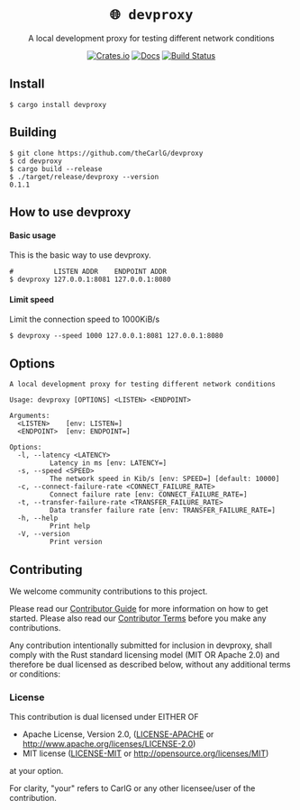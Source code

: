 <!-- Allow this file to not have a first line heading -->
<!-- markdownlint-disable-file MD041 no-emphasis-as-heading -->

<!-- inline html -->
<!-- markdownlint-disable-file MD033 -->

<div align="center">

# `🌐 devproxy`

A local development proxy for testing different network conditions

[![Crates.io](https://img.shields.io/crates/v/devproxy.svg)](https://crates.io/crates/devproxy)
[![Docs](https://docs.rs/devproxy/badge.svg)](https://docs.rs/devproxy)
[![Build Status](https://github.com/theCarlG/devproxy/workflows/CI/badge.svg)](https://github.com/theCarlG/devproxy/actions?workflow=CI)
</div>

## Install

```shell
$ cargo install devproxy
```

## Building

```shell
$ git clone https://github.com/theCarlG/devproxy
$ cd devproxy
$ cargo build --release
$ ./target/release/devproxy --version
0.1.1
```

## How to use devproxy

#### Basic usage

This is the basic way to use devproxy. 
```shell
#          LISTEN ADDR    ENDPOINT ADDR
$ devproxy 127.0.0.1:8081 127.0.0.1:8080
```

#### Limit speed

Limit the connection speed to 1000KiB/s
```shell
$ devproxy --speed 1000 127.0.0.1:8081 127.0.0.1:8080
```

## Options

```
A local development proxy for testing different network conditions

Usage: devproxy [OPTIONS] <LISTEN> <ENDPOINT>

Arguments:
  <LISTEN>    [env: LISTEN=]
  <ENDPOINT>  [env: ENDPOINT=]

Options:
  -l, --latency <LATENCY>
          Latency in ms [env: LATENCY=]
  -s, --speed <SPEED>
          The network speed in Kib/s [env: SPEED=] [default: 10000]
  -c, --connect-failure-rate <CONNECT_FAILURE_RATE>
          Connect failure rate [env: CONNECT_FAILURE_RATE=]
  -t, --transfer-failure-rate <TRANSFER_FAILURE_RATE>
          Data transfer failure rate [env: TRANSFER_FAILURE_RATE=]
  -h, --help
          Print help
  -V, --version
          Print version
```

## Contributing

We welcome community contributions to this project.

Please read our [Contributor Guide](CONTRIBUTING.md) for more information on how to get started.
Please also read our [Contributor Terms](CONTRIBUTING.md#contributor-terms) before you make any contributions.

Any contribution intentionally submitted for inclusion in devproxy, shall comply with the Rust standard licensing model (MIT OR Apache 2.0) and therefore be dual licensed as described below, without any additional terms or conditions:

### License

This contribution is dual licensed under EITHER OF

- Apache License, Version 2.0, ([LICENSE-APACHE](LICENSE-APACHE) or <http://www.apache.org/licenses/LICENSE-2.0>)
- MIT license ([LICENSE-MIT](LICENSE-MIT) or <http://opensource.org/licenses/MIT>)

at your option.

For clarity, "your" refers to CarlG or any other licensee/user of the contribution.
